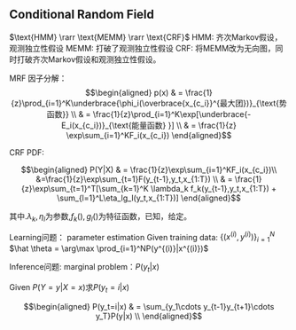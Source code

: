 ## Conditional Random Field

$\text{HMM} \rarr \text{MEMM} \rarr \text{CRF}$
HMM: 齐次Markov假设，观测独立性假设
MEMM: 打破了观测独立性假设
CRF: 将MEMM改为无向图，同时打破齐次Markov假设和观测独立性假设。


MRF 因子分解：
$$\begin{aligned}
p(x) & = \frac{1}{z}\prod_{i=1}^K\underbrace{\phi_i(\overbrace{x_{c_i}}^{最大团})}_{\text{势函数}} \\
& = \frac{1}{z}\prod_{i=1}^K\exp[\underbrace{-E_i(x_{c_i})}_{\text{能量函数} }] \\
& = \frac{1}{z} \exp\sum_{i=1}^KF_i(x_{c_i})
\end{aligned}$$

CRF PDF:

$$\begin{aligned}
P(Y|X) & = \frac{1}{z}\exp\sum_{i=1}^KF_i(x_{c_i})\\
&=\frac{1}{z}\exp\sum_{t=1}F(y_{t-1},y_t,x_{1:T}) \\
& = \frac{1}{z}\exp\sum_{t=1}^T[\sum_{k=1}^K \lambda_k f_k(y_{t-1},y_t,x_{1:T}) + \sum_{l=1}^L\eta_lg_l(y_t,x_{1:T})]
\end{aligned}$$

其中.$\lambda_k,\eta_l$为参数,$f_k(),g_l()$为特征函数，已知，给定。

Learning问题： parameter estimation
Given training data: $\{(x^{(i)},y^{(i)})\}_{i=1}^N$
$\hat \theta = \arg\max \prod_{i=1}^NP(y^{(i)}|x^{(i)})$

Inference问题: marginal problem：$P(y_t|x)$

Given $P(Y=y|X=x)$求$P(y_t=i|x)$

$$\begin{aligned}
P(y_t=i|x) & = \sum_{y_1\cdots y_{t-1}y_{t+1}\cdots y_T}P(y|x) \\ 
\end{aligned}$$

